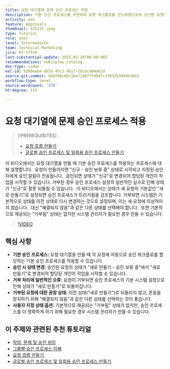 ```yaml
---
title: 요청 대기열에 문제 승인 프로세스 적용
description: 기본 승인 프로세스를 구현하여 요청 워크플로를 간소화함으로써 승인된 요청의 상태가 "새로 만들기"로 적절하게 변경되도록 합니다. "해결되지 않음"으로 상태 변경을 선택하여 거부된 요청에 대한 혼동을 해결합니다.
activity: use
feature: Approvals
thumbnail: 335225.jpeg
type: Tutorial
role: User
level: Intermediate
team: Technical Marketing
jira: KT-17578
last-substantial-update: 2025-03-26T00:00:00Z
recommendations: noDisplay,catalog
doc-type: video
exl-id: 9200eeb4-db5d-45c1-9b17-28c6ca04de2d
source-git-commit: bbdf99c6bc1be714077fd94fc3f8325394de36b3
workflow-type: tm+mt
source-wordcount: '376'
ht-degree: 11%

---
```


# 요청 대기열에 문제 승인 프로세스 적용

>[!PREREQUISITES]
>
>* [요청 흐름 만들기](https://experienceleague.adobe.com/ko/docs/workfront-learn/tutorials-workfront/manage-work/request-queues/create-a-request-flow)
>* [글로벌 승인 프로세스 및 일회용 승인 프로세스 만들기](https://experienceleague.adobe.com/ko/docs/workfront-learn/tutorials-workfront/manage-work/approval-processes-and-milestone-paths/create-a-single-use-approval-process)


이 비디오에서는 요청 대기열을 만들 때 기본 승인 프로세스를 적용하는 프로세스에 대해 설명합니다. &#x200B; 요청이 만들어지면 &quot;신규 - 승인 보류 중&quot; 상태로 시작되고 지정된 승인자에게 승인 알림이 전송됩니다. &#x200B; 승인되면 상태가 &quot;신규&quot;로 변경되어 할당된 개인이 작업을 시작할 수 있습니다. &#x200B; 거부된 경우 승인 프로세스 설정의 일반적인 실수로 인해 상태가 &quot;신규&quot;로 잘못 되돌릴 수 있습니다. &#x200B;
이 비디오에서는 상태가 새 요청의 기본값인 &quot;새로 만들기&quot;로 설정되면 승인 프로세스가 트리거됨을 강조합니다. &#x200B; 거부되면 시스템은 기본적으로 상태를 이전 상태로 다시 변경하는 것으로 설정되며, 이는 새 요청에 이상적이지 않습니다. &#x200B; 대신 &quot;해결되지 않음&quot;과 같은 다른 상태를 선택해야 합니다. &#x200B; 또한 기본적으로 제공되는 &quot;거부됨&quot; 상태는 없지만 시스템 관리자가 필요한 경우 만들 수 있습니다. &#x200B;

>[!VIDEO](https://video.tv.adobe.com/v/3455031/?quality=12&learn=on&enablevpops=1&captions=kor)

## 핵심 사항

* **기본 승인 프로세스:** 요청 대기열을 만들 때 각 요청에 자동으로 승인 워크플로를 할당하는 기본 승인 프로세스를 적용할 수 있습니다.
* **승인 시 상태 변경:** 승인된 요청의 상태가 &quot;새로 만들기 - 승인 보류 중&quot;에서 &quot;새로 만들기&quot;로 변경되어 할당된 개인이 작업을 시작할 수 있습니다.
* **거부 처리에 일반적인 오류:** 요청이 거부되면 승인 프로세스의 기본 시스템 설정으로 인해 상태가 &quot;새로 만들기&quot;로 되돌아갑니다.
* **거부된 요청에 대한 권장 상태:** 이전 상태(&quot;새로 만들기&quot;)로 되돌리지 않고, 혼동을 방지하기 위해 &quot;해결되지 않음&quot;과 같은 다른 상태를 선택하는 것이 좋습니다.
* **사용자 지정 상태 옵션:** 기본적으로 제공되는 &quot;거부됨&quot; 상태가 없지만, 승인 프로세스를 더 명확하게 하기 위해 필요한 경우 시스템 관리자가 만들 수 있습니다.


## 이 주제와 관련된 추천 튜토리얼

* [작업, 문제 및 승인 위임](/help/manage-work/approval-processes-and-milestone-paths/delegate-approvals.md)
* [그룹별 승인 프로세스 이해](/help/administration-and-setup/approval-processes-and-milestone-paths/group-specific-approval-processes.md)
* [요청 흐름 만들기](/help/manage-work/request-queues/create-a-request-flow.md)
* [글로벌 승인 프로세스 및 일회용 승인 프로세스 만들기](https://experienceleague.adobe.com/ko/docs/workfront-learn/tutorials-workfront/manage-work/approval-processes-and-milestone-paths/create-a-single-use-approval-process)
